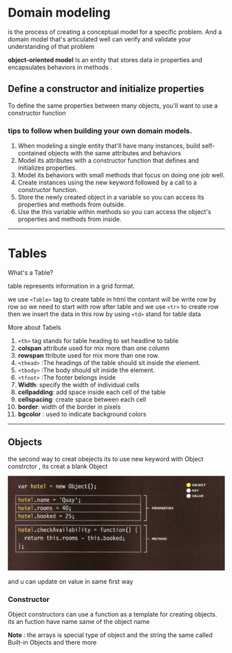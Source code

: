 # Domain modeling
is the process of creating a conceptual model for a specific problem. And a domain model that's articulated well can verify and validate your understanding of that problem

**object-oriented model**
 Is an entity that stores data in properties and encapsulates behaviors in methods .
## Define a constructor and initialize properties
To define the same properties between many objects, you'll want to use a constructor function

 ### tips to follow when building your own domain models.
 1. When modeling a single entity that'll have many instances, build self-contained objects with the same attributes and behaviors
 2. Model its attributes with a constructor function that defines and initializes properties.
 3. Model its behaviors with small methods that focus on doing one job well.
 4. Create instances using the new keyword followed by a call to a constructor function.
 5. Store the newly created object in a variable so you can access its properties and methods from outside.
 6. Use the this variable within methods so you can access the object's properties and methods from inside.

 -----------------------
 # Tables
 What's a Table? 

table represents information in a grid format.

we use `<Table>` tag to create table in html
the contant will be write row by row 
so we need to start with row after table and we use `<tr>` to create row
then we insert the data in this row by using `<td>` stand for table data

More about Tabels 

1. `<th>` tag stands for table
heading to set headline to table 
2.  **colspan** attribute used for mix more than one column
3. **rowspan** ttribute used for mix more than one row.
4. `<thead>` :The headings of the table should
sit inside the <thead> element. 
5. `<tbody>` :The body should sit inside the <tbody> element. 
6. `<tfoot>` :The footer belongs inside 
7. **Width**: specify
the width of individual cells
8. **cellpadding**:  add space inside
each cell of the table
9. **cellspacing**: create
space between each cell
10.  **border**:  width of
the border in pixels
11. **bgcolor** : used
to indicate background colors 
----
## Objects 
the second way to creat obejects its to use new keyword with Object constrctor , its creat a blank Object

![](resorces/Objects.png)

and u can update on value in same first way

### Constructor
Object constructors can use a function as a template for creating objects. 
its an fuction have name same of the object name 

**Note** : the arrays is special type of object and the string the same called Built-in Objects and there more 
